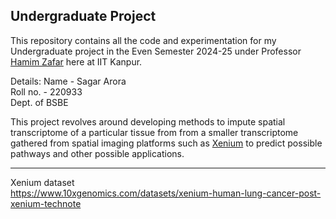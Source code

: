 ## Undergraduate Project

This repository contains all the code and experimentation for my Undergraduate project in the Even Semester 2024-25 under Professor [Hamim Zafar](https://hamimzafar.wixsite.com/home) here at IIT Kanpur.

Details:
Name - Sagar Arora\
Roll no. - 220933\
Dept. of BSBE

This project revolves around developing methods to impute spatial transcriptome of a particular tissue from from a smaller transcriptome gathered from spatial imaging platforms such as [Xenium](https://www.10xgenomics.com/platforms/xenium) to predict possible pathways and other possible applications.

---
Xenium dataset\
https://www.10xgenomics.com/datasets/xenium-human-lung-cancer-post-xenium-technote